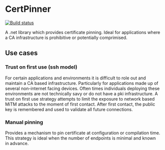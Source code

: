 # CertPinner
[![Build status](https://ci.appveyor.com/api/projects/status/h6a9xeaklghs37nv/branch/development?svg=true)](https://ci.appveyor.com/project/jmaxxz/certpinner/branch/development)

A .net library which provides certificate pinning. Ideal for applications where a CA infrastructure is prohibitive or potentially comprimised.

## Use cases

### Trust on first use (ssh model)
For certain applications and environments it is difficult to role out and maintain a CA based infrastructure. Particularly for applications made up of several non-internet facing devices. Often times individuals deploying these environments are not technically savy or do not have a pki infrastructure. A trust on first use strategy attempts to limit the exposure to network based MiTM attacks to the moment of first contact. After first contact, the public key is remembered and used to validate all future connections.

### Manual pinning
Provides a mechanism to pin certificate at configuration or compilation time. This strategy is ideal when the number of endpoints is minimal and known in advance.
